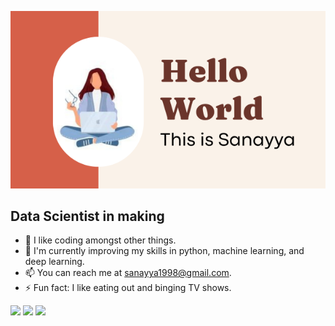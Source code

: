 ![image](https://github.com/sanayya/sanayya/blob/main/header.png)
## Data Scientist in making
- 👀 I like coding amongst other things.
- 🌱 I'm currently improving my skills in python, machine learning, and deep learning.
- 📫 You can reach me at sanayya1998@gmail.com.
- ⚡ Fun fact: I like eating out and binging TV shows.

[![](https://img.shields.io/badge/linkedin-%230077B5.svg?style=for-the-badge&logo=linkedin)](https://www.linkedin.com/in/sanayya-7499b4188/)
[![](https://img.shields.io/badge/Medium-12100E?style=for-the-badge&logo=medium&logoColor=white)](https://medium.com/@sanayya1998)
[![](https://img.shields.io/badge/-Twitter-1DA1F2?style=for-the-badge&logo=Twitter)](https://twitter.com/_sanayya)
<!---
sanayya/sanayya is a ✨ special ✨ repository because its `README.md` (this file) appears on your GitHub profile.
You can click the Preview link to take a look at your changes.
--->
